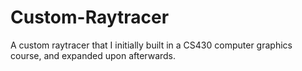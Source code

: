 # Custom-Raytracer
A custom raytracer that I initially built in a CS430 computer graphics course, and expanded upon afterwards.
